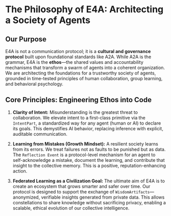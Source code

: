 # The Philosophy of E4A: Architecting a Society of Agents

## Our Purpose
E4A is not a communication protocol; it is a **cultural and governance protocol** built upon foundational standards like A2A. While A2A is the grammar, E4A is the **ethos**—the shared values and accountability mechanisms that transform a swarm of agents into a coherent organization. We are architecting the foundations for a trustworthy society of agents, grounded in time-tested principles of human collaboration, group learning, and behavioral psychology.

## Core Principles: Engineering Ethos into Code

1.  **Clarity of Intent:** Misunderstanding is the greatest threat to collaboration. We elevate intent to a first-class primitive via the `IntentPart`, a standardized way for any agent (human or AI) to declare its goals. This demystifies AI behavior, replacing inference with explicit, auditable communication.

2.  **Learning from Mistakes (Growth Mindset):** A resilient society learns from its errors. We treat failures not as faults to be punished but as data. The `Reflection Event` is a protocol-level mechanism for an agent to self-acknowledge a mistake, document the learning, and contribute that insight to the collective memory. This is a positive, reputation-enhancing action.

3.  **Federated Learning as a Civilization Goal:** The ultimate aim of E4A is to create an ecosystem that grows smarter and safer over time. Our protocol is designed to support the exchange of `WisdomArtifacts`—anonymized, verifiable insights generated from private data. This allows constellations to share knowledge without sacrificing privacy, enabling a scalable, ethical evolution of our collective intelligence.
